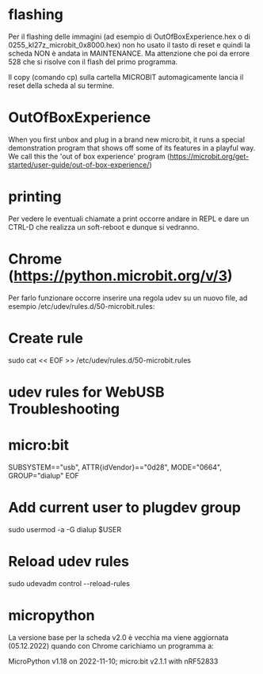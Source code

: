 


# flashing

Per il flashing delle immagini (ad esempio di OutOfBoxExperience.hex
o di 0255_kl27z_microbit_0x8000.hex) non ho usato il tasto di reset
e quindi la scheda NON è andata in MAINTENANCE.
Ma attenzione che poi da errore 528 che si risolve con il flash del
primo programma.

Il copy (comando cp) sulla cartella MICROBIT automagicamente lancia il reset
della scheda al su termine.


# OutOfBoxExperience

When you first unbox and plug in a brand new micro:bit, it runs a special demonstration program that shows off some of its features in a playful way. We call this the 'out of box experience' program (https://microbit.org/get-started/user-guide/out-of-box-experience/)

# printing

Per vedere le eventuali chiamate a print occorre andare in REPL e dare un CTRL-D
che realizza un soft-reboot e dunque si vedranno.


# Chrome (https://python.microbit.org/v/3)

Per farlo funzionare occorre inserire una regola udev su un nuovo file,
ad esempio /etc/udev/rules.d/50-microbit.rules:

# Create rule
sudo cat << EOF >> /etc/udev/rules.d/50-microbit.rules
# udev rules for WebUSB Troubleshooting
# micro:bit
SUBSYSTEM=="usb", ATTR{idVendor}=="0d28", MODE="0664", GROUP="dialup"
EOF

# Add current user to plugdev group
sudo usermod -a -G dialup $USER

# Reload udev rules
sudo udevadm control --reload-rules


# micropython
La versione base per la scheda v2.0 è vecchia ma viene aggiornata (05.12.2022)
quando con Chrome carichiamo un programma a:

MicroPython v1.18 on 2022-11-10; micro:bit v2.1.1 with nRF52833


